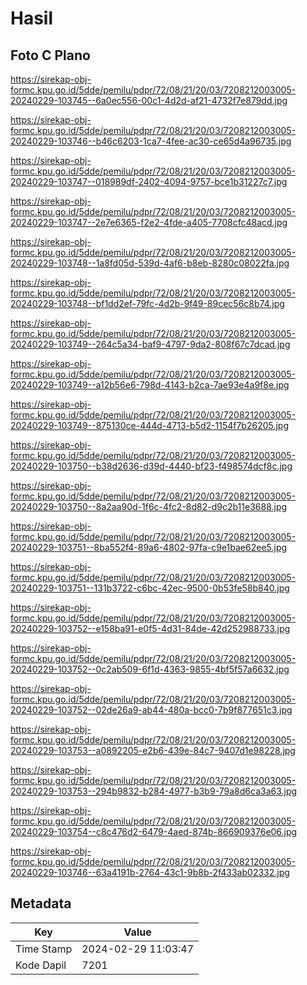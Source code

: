 # Hasil

## Foto C Plano

https://sirekap-obj-formc.kpu.go.id/5dde/pemilu/pdpr/72/08/21/20/03/7208212003005-20240229-103745--6a0ec556-00c1-4d2d-af21-4732f7e879dd.jpg

https://sirekap-obj-formc.kpu.go.id/5dde/pemilu/pdpr/72/08/21/20/03/7208212003005-20240229-103746--b46c6203-1ca7-4fee-ac30-ce65d4a96735.jpg

https://sirekap-obj-formc.kpu.go.id/5dde/pemilu/pdpr/72/08/21/20/03/7208212003005-20240229-103747--018989df-2402-4094-9757-bce1b31227c7.jpg

https://sirekap-obj-formc.kpu.go.id/5dde/pemilu/pdpr/72/08/21/20/03/7208212003005-20240229-103747--2e7e6365-f2e2-4fde-a405-7708cfc48acd.jpg

https://sirekap-obj-formc.kpu.go.id/5dde/pemilu/pdpr/72/08/21/20/03/7208212003005-20240229-103748--1a8fd05d-539d-4af6-b8eb-8280c08022fa.jpg

https://sirekap-obj-formc.kpu.go.id/5dde/pemilu/pdpr/72/08/21/20/03/7208212003005-20240229-103748--bf1dd2ef-79fc-4d2b-9f49-89cec56c8b74.jpg

https://sirekap-obj-formc.kpu.go.id/5dde/pemilu/pdpr/72/08/21/20/03/7208212003005-20240229-103749--264c5a34-baf9-4797-9da2-808f67c7dcad.jpg

https://sirekap-obj-formc.kpu.go.id/5dde/pemilu/pdpr/72/08/21/20/03/7208212003005-20240229-103749--a12b56e6-798d-4143-b2ca-7ae93e4a9f8e.jpg

https://sirekap-obj-formc.kpu.go.id/5dde/pemilu/pdpr/72/08/21/20/03/7208212003005-20240229-103749--875130ce-444d-4713-b5d2-1154f7b26205.jpg

https://sirekap-obj-formc.kpu.go.id/5dde/pemilu/pdpr/72/08/21/20/03/7208212003005-20240229-103750--b38d2636-d39d-4440-bf23-f498574dcf8c.jpg

https://sirekap-obj-formc.kpu.go.id/5dde/pemilu/pdpr/72/08/21/20/03/7208212003005-20240229-103750--8a2aa90d-1f6c-4fc2-8d82-d9c2b11e3688.jpg

https://sirekap-obj-formc.kpu.go.id/5dde/pemilu/pdpr/72/08/21/20/03/7208212003005-20240229-103751--8ba552f4-89a6-4802-97fa-c9e1bae62ee5.jpg

https://sirekap-obj-formc.kpu.go.id/5dde/pemilu/pdpr/72/08/21/20/03/7208212003005-20240229-103751--131b3722-c6bc-42ec-9500-0b53fe58b840.jpg

https://sirekap-obj-formc.kpu.go.id/5dde/pemilu/pdpr/72/08/21/20/03/7208212003005-20240229-103752--e158ba91-e0f5-4d31-84de-42d252988733.jpg

https://sirekap-obj-formc.kpu.go.id/5dde/pemilu/pdpr/72/08/21/20/03/7208212003005-20240229-103752--0c2ab509-6f1d-4363-9855-4bf5f57a6632.jpg

https://sirekap-obj-formc.kpu.go.id/5dde/pemilu/pdpr/72/08/21/20/03/7208212003005-20240229-103752--02de26a9-ab44-480a-bcc0-7b9f877651c3.jpg

https://sirekap-obj-formc.kpu.go.id/5dde/pemilu/pdpr/72/08/21/20/03/7208212003005-20240229-103753--a0892205-e2b6-439e-84c7-9407d1e98228.jpg

https://sirekap-obj-formc.kpu.go.id/5dde/pemilu/pdpr/72/08/21/20/03/7208212003005-20240229-103753--294b9832-b284-4977-b3b9-79a8d6ca3a63.jpg

https://sirekap-obj-formc.kpu.go.id/5dde/pemilu/pdpr/72/08/21/20/03/7208212003005-20240229-103754--c8c476d2-6479-4aed-874b-866909376e06.jpg

https://sirekap-obj-formc.kpu.go.id/5dde/pemilu/pdpr/72/08/21/20/03/7208212003005-20240229-103746--63a4191b-2764-43c1-9b8b-2f433ab02332.jpg


## Metadata

| Key        | Value               |
| ---------- | ------------------- |
| Time Stamp | 2024-02-29 11:03:47 |
| Kode Dapil | 7201                |




